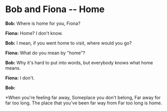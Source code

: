 # Bob and Fiona -- Home

**Bob:** Where is home for you, Fiona?

**Fiona:** Home? I don't know. 

**Bob:** I mean, if you went home to visit, where would you go?

**Fiona:** What do you mean by "home"?

**Bob:** Why it's hard to put into words, but everybody knows what
home means. 

**Fiona:** I don't.

**Bob:** 

*When you're feeling far away, 
Someplace you don't belong,
Far away for far too long.
The place that you've been far way from 
Far too long is home.



